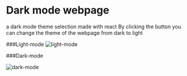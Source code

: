 # Dark mode webpage
a dark mode theme selection made with react
By clicking the button you can change the theme of the webpage from dark to light

###Light-mode
![light-mode](https://user-images.githubusercontent.com/83066090/186914605-4ec3f689-d5f8-49df-bb22-d2579f02444c.jpg)

###Dark-mode

![dark-mode](https://user-images.githubusercontent.com/83066090/186914807-df6b9702-0448-4fcd-b860-4f0dde013de4.jpg)
